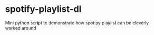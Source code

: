 # spotify-playlist-dl
Mini python script to demonstrate how spotipy playlist can be cleverly worked around

